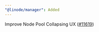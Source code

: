 ```yaml
---
"@linode/manager": Added
---
```


Improve Node Pool Collapsing UX ([#11619](https://github.com/linode/manager/pull/11619))
